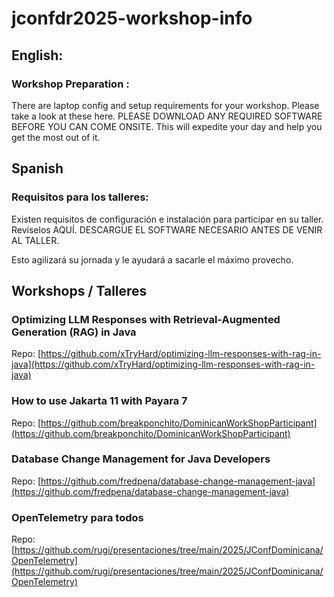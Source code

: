# jconfdr2025-workshop-info

## English:

### Workshop Preparation :
There are laptop config and setup requirements for your workshop. Please take a look at these here. PLEASE DOWNLOAD ANY REQUIRED SOFTWARE  BEFORE YOU CAN COME ONSITE. 
This will expedite your day and help you get the most out of it.

## Spanish

### Requisitos para los talleres:

Existen requisitos de configuración e instalación para participar en su taller. Revíselos AQUÍ. 
DESCARGUE EL SOFTWARE NECESARIO ANTES DE VENIR AL TALLER. 

Esto agilizará su jornada y le ayudará a sacarle el máximo provecho.

## Workshops / Talleres

### Optimizing LLM Responses with Retrieval-Augmented Generation (RAG) in Java
Repo: [https://github.com/xTryHard/optimizing-llm-responses-with-rag-in-java](https://github.com/xTryHard/optimizing-llm-responses-with-rag-in-java)

### How to use Jakarta 11 with Payara 7

Repo: [https://github.com/breakponchito/DominicanWorkShopParticipant](https://github.com/breakponchito/DominicanWorkShopParticipant)

### Database Change Management for Java Developers
Repo: [https://github.com/fredpena/database-change-management-java](https://github.com/fredpena/database-change-management-java)

### OpenTelemetry para todos
Repo: [https://github.com/rugi/presentaciones/tree/main/2025/JConfDominicana/OpenTelemetry](https://github.com/rugi/presentaciones/tree/main/2025/JConfDominicana/OpenTelemetry)

